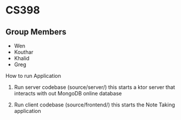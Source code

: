 # CS398

## Group Members
- Wen 
- Kouthar 
- Khalid
- Greg

How to run Application

1. Run server codebase (source/server/)
this starts a ktor server that interacts with out MongoDB online database

2. Run client codebase (source/frontend/)
this starts the Note Taking application
